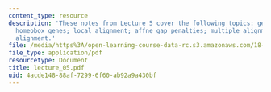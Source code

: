 ```yaml
---
content_type: resource
description: 'These notes from Lecture 5 cover the following topics: gene file formats;
  homeobox genes; local alignment; affne gap penalties; multiple alignment and progressive
  alignment.'
file: /media/https%3A/open-learning-course-data-rc.s3.amazonaws.com/18-417-introduction-to-computational-molecular-biology-fall-2004/4acde14888af72996f60ab92a9a430bf_lecture_05.pdf
file_type: application/pdf
resourcetype: Document
title: lecture_05.pdf
uid: 4acde148-88af-7299-6f60-ab92a9a430bf
---
```

